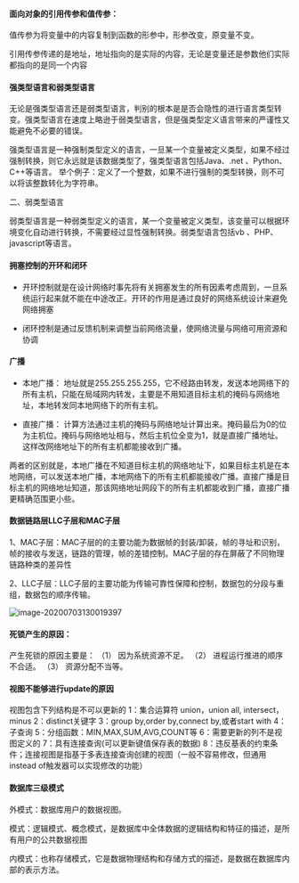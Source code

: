#### 面向对象的引用传参和值传参：

值传参为将变量中的内容复制到函数的形参中，形参改变，原变量不变。

引用传参传递的是地址，地址指向的是实际的内容，无论是变量还是参数他们实际都指向的是同一个内容

#### 强类型语言和弱类型语言

无论是强类型语言还是弱类型语言，判别的根本是是否会隐性的进行语言类型转变。强类型语言在速度上略逊于弱类型语言，但是强类型定义语言带来的严谨性又能避免不必要的错误。

强类型语言是一种强制类型定义的语言，一旦某一个变量被定义类型，如果不经过强制转换，则它永远就是该数据类型了，强类型语言包括Java、.net 、Python、C++等语言。    举个例子：定义了一个整数，如果不进行强制的类型转换，则不可以将该整数转化为字符串。

二、弱类型语言

​    弱类型语言是一种弱类型定义的语言，某一个变量被定义类型，该变量可以根据环境变化自动进行转换，不需要经过显性强制转换。弱类型语言包括vb 、PHP、javascript等语言。

#### 拥塞控制的开环和闭环

- 开环控制就是在设计网络时事先将有关拥塞发生的所有因素考虑周到，一旦系统运行起来就不能在中途改正。开环的作用是通过良好的网络系统设计来避免网络拥塞

- 闭环控制是通过反馈机制来调整当前网络流量，使网络流量与网络可用资源和协调

#### 广播

- 本地广播： 地址就是255.255.255.255，它不经路由转发，发送本地网络下的所有主机，只能在局域网内转发，主要是不用知道目标主机的掩码与网络地址，本地转发同本地网络下的所有主机。


- 直接广播： 计算方法通过主机的掩码与网络地址计算出来。掩码最后为0的位为主机位。掩码与网络地址相与，然后主机位全变为1，就是直接广播地址。这样改网络地址下的所有主机都能接收到广播。


两者的区别就是，本地广播在不知道目标主机的网络地址下，如果目标主机是在本地网络，可以发送本地广播，本地网络下的所有主机都能接收广播。直接广播是目标主机的网络地址知道，那该网络地址网段下的所有主机都能收到广播，直接广播更精确范围更小些。

#### 数据链路层LLC子层和MAC子层

1、MAC子层：MAC子层的的主要功能为数据帧的封装/卸装，帧的寻址和识别，帧的接收与发送，链路的管理，帧的差错控制。MAC子层的存在屏蔽了不同物理链路种类的差异性

2、LLC子层：LLC子层的主要功能为传输可靠性保障和控制，数据包的分段与重组，数据包的顺序传输。

![image-20200703130019397](E:\homework\Markdown\myNote\mysql\img\image-20200703130019397.png)



#### 死锁产生的原因：

产生死锁的原因主要是： 
（1） 因为系统资源不足。 
（2） 进程运行推进的顺序不合适。 
（3） 资源分配不当等。 

#### 视图不能够进行update的原因

视图包含下列结构是不可以更新的
1：集合运算符 union，union all, intersect，minus
2：distinct关键字
3：group by,order by,connect by,或者start with
4：子查询
5：分组函数：MIN,MAX,SUM,AVG,COUNT等
6：需要更新的列不是视图定义的
7：具有连接查询(可以更新键值保存表的数据)
8：违反基表的约束条件；连接视图是指基于多表连接查询创建的视图（一般不容易修改，但通用instead of触发器可以实现修改的功能）

#### 数据库三级模式

外模式：数据库用户的数据视图。

模式：逻辑模式、概念模式，是数据库中全体数据的逻辑结构和特征的描述，是所有用户的公共数据视图

内模式：也称存储模式，它是数据物理结构和存储方式的描述，是数据在数据库内部的表示方法。